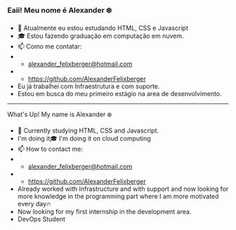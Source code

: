 ### Eaii! Meu nome é Alexander :snowflake:


- 🌱 Atualmente eu estou estudando HTML, CSS e Javascript
- :mortar_board: Estou fazendo graduação em computação em nuvem.
- 📫 Como me contatar:
- - alexander_felixberger@hotmail.com
- - https://github.com/AlexanderFelixberger
- Eu já trabalhei com Infraestrutura e com suporte. 
- Estou em busca do meu primeiro estágio na area de desenvolvimento.


<hr>
</hr

### What's Up! My name is Alexander :snowflake:


- 🌱 Currently studying HTML, CSS and Javascript.
- I'm doing it:mortar_board: I'm doing it on cloud computing
- 📫 How to contact me:
- - alexander_felixberger@hotmail.com
- - https://github.com/AlexanderFelixberger
- Already worked with Infrastructure and with support and now looking for more knowledge in the programming part where I am more motivated every day:fire:
- Now looking for my first internship in the development area.
- DevOps Student
